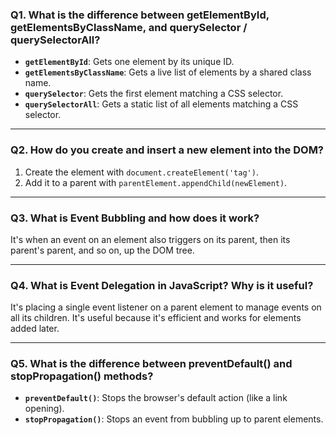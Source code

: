 ### **Q1. What is the difference between getElementById, getElementsByClassName, and querySelector / querySelectorAll?**

* **`getElementById`**: Gets one element by its unique ID.
* **`getElementsByClassName`**: Gets a live list of elements by a shared class name.
* **`querySelector`**: Gets the first element matching a CSS selector.
* **`querySelectorAll`**: Gets a static list of all elements matching a CSS selector.

***

### **Q2. How do you create and insert a new element into the DOM?**

1.  Create the element with `document.createElement('tag')`.
2.  Add it to a parent with `parentElement.appendChild(newElement)`.

***

### **Q3. What is Event Bubbling and how does it work?**

It's when an event on an element also triggers on its parent, then its parent's parent, and so on, up the DOM tree.

***

### **Q4. What is Event Delegation in JavaScript? Why is it useful?**

It's placing a single event listener on a parent element to manage events on all its children. It's useful because it's efficient and works for elements added later.

***

### **Q5. What is the difference between preventDefault() and stopPropagation() methods?**

* **`preventDefault()`**: Stops the browser's default action (like a link opening).
* **`stopPropagation()`**: Stops an event from bubbling up to parent elements.